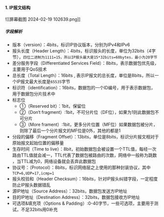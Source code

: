 #### 1. IP报文结构
![[屏幕截图 2024-02-19 102639.png]]

##### 字段解析
- 版本（version）：4bits，标识IP协议版本，分别为IPv4和IPv6
- 报头长度（Header Length）：4bits，标识报头的长度，单位为32bits（4字节），`四位二进制为1111=15，所以IP报头最大是15*32bits=60bytes，最小为20字节`
- 差分服务字段（Differentiated Services Field）：8bits，表示数据包优先级，主要用于QoS技术
- 总长度（Total Length）：16bits , 表示IP报文的总长度，单位是8bits，所以一个IP报文最大长度是`65535`字节
- 标识符（identification）：16bits，数据包的一个ID编号，用于表示数据包，用于数据包分片技术中
- 标志位
	- ①（Reserved bit）：1bit，保留位
	- ②（Don‘t fragment）:1bit，不可分片位（DF位），如果为1则此数据包不可分片
	- ③（More frament）:1bit，更多分片位置（MF位）如果数据包被分片，则除了最后一个分片报文的MF位是0外，其他的都是1
- 分段的偏移（Fragment Offset）：13bits，单位是8bits，标识分片报文相对于原始报文起始位置的偏移量
- 生存时间（Time to live）：8bit，初始数据包会被设置一个TTL值，每经一次路由TTL值就会减一，TTL代表了数据包被路由的次数，网络中一般称为跳数  ，当TTL减为0，网络设备就会丢弃此数据包
- 协议号：（Protocol）：8bits，标识网络层之上使用的那种封装协议，其中`TCP=6,UDP=17,icmp=1`
- 报头校验和（Header Checksum）：16bits，针对IP报头纠错字段，一定程度防止IP报头数据错乱
- 源IP地址（Source Address）：32bits，数据包发送方IP地址
- 目的IP地址（Destination Address）：32bits，数据包接收方IP地址
- 可选项&填充项（Options & Padding）:0-40字节，一些可选项，主要用于测试，不足32bits用0补充